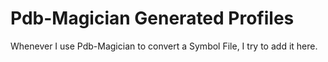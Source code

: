# Pdb-Magician Generated Profiles

Whenever I use Pdb-Magician to convert a Symbol File, I try to add it here.

